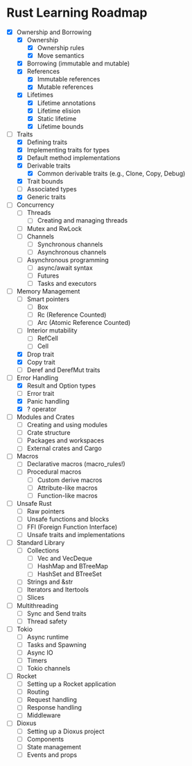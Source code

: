 # Rust Learning Roadmap

- [X] Ownership and Borrowing
  - [X] Ownership
    - [X] Ownership rules
    - [X] Move semantics
  - [X] Borrowing (immutable and mutable)
  - [X] References
    - [X] Immutable references
    - [X] Mutable references
  - [X] Lifetimes
    - [X] Lifetime annotations
    - [X] Lifetime elision
    - [X] Static lifetime
    - [X] Lifetime bounds
- [ ] Traits
  - [X] Defining traits
  - [X] Implementing traits for types
  - [X] Default method implementations
  - [X] Derivable traits
    - [X] Common derivable traits (e.g., Clone, Copy, Debug)
  - [X] Trait bounds
  - [ ] Associated types
  - [X] Generic traits
- [ ] Concurrency
  - [ ] Threads
    - [ ] Creating and managing threads
  - [ ] Mutex and RwLock
  - [ ] Channels
    - [ ] Synchronous channels
    - [ ] Asynchronous channels
  - [ ] Asynchronous programming
    - [ ] async/await syntax
    - [ ] Futures
    - [ ] Tasks and executors
- [ ] Memory Management
  - [ ] Smart pointers
    - [ ] Box
    - [ ] Rc (Reference Counted)
    - [ ] Arc (Atomic Reference Counted)
  - [ ] Interior mutability
    - [ ] RefCell
    - [ ] Cell
  - [X] Drop trait
  - [X] Copy trait
  - [ ] Deref and DerefMut traits
- [ ] Error Handling
  - [X] Result and Option types
  - [ ] Error trait
  - [X] Panic handling
  - [X] ? operator
- [ ] Modules and Crates
  - [ ] Creating and using modules
  - [ ] Crate structure
  - [ ] Packages and workspaces
  - [ ] External crates and Cargo
- [ ] Macros
  - [ ] Declarative macros (macro_rules!)
  - [ ] Procedural macros
    - [ ] Custom derive macros
    - [ ] Attribute-like macros
    - [ ] Function-like macros
- [ ] Unsafe Rust
  - [ ] Raw pointers
  - [ ] Unsafe functions and blocks
  - [ ] FFI (Foreign Function Interface)
  - [ ] Unsafe traits and implementations
- [ ] Standard Library
  - [ ] Collections
    - [ ] Vec and VecDeque
    - [ ] HashMap and BTreeMap
    - [ ] HashSet and BTreeSet
  - [ ] Strings and &str
  - [ ] Iterators and Itertools
  - [ ] Slices
- [ ] Multithreading
  - [ ] Sync and Send traits
  - [ ] Thread safety
- [ ] Tokio
  - [ ] Async runtime
  - [ ] Tasks and Spawning
  - [ ] Async IO
  - [ ] Timers
  - [ ] Tokio channels
- [ ] Rocket
  - [ ] Setting up a Rocket application
  - [ ] Routing
  - [ ] Request handling
  - [ ] Response handling
  - [ ] Middleware
- [ ] Dioxus
  - [ ] Setting up a Dioxus project
  - [ ] Components
  - [ ] State management
  - [ ] Events and props
